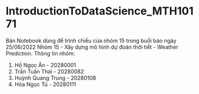 # IntroductionToDataScience_MTH10171
Bản Notebook dùng để trình chiếu của nhóm 15 trong buổi báo ngày 25/06/2022
Nhóm 15 - Xây dựng mô hình dự đoán thời tiết - Weather Prediction.
Thông tin nhóm:
  1. Hồ Ngọc Ân - 20280001
  2. Trần Tuấn Thái - 20280082
  3. Huỳnh Quang Trung - 20280108
  4. Hỏa Ngọc Tú - 20280111
